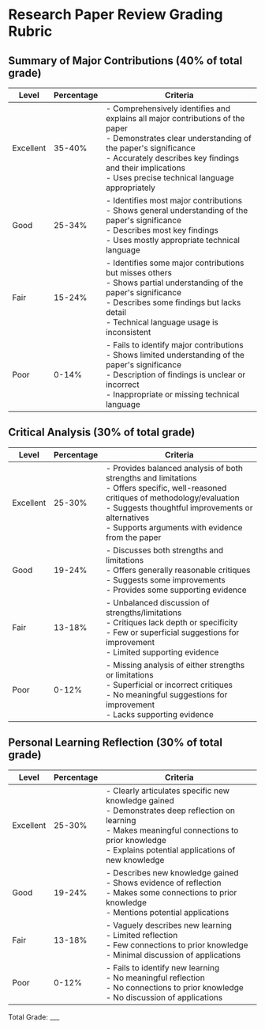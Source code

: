# Research Paper Review Grading Rubric

## Summary of Major Contributions (40% of total grade)
| Level | Percentage | Criteria |
|-------|------------|----------|
| Excellent | 35-40% | - Comprehensively identifies and explains all major contributions of the paper<br>- Demonstrates clear understanding of the paper's significance<br>- Accurately describes key findings and their implications<br>- Uses precise technical language appropriately |
| Good | 25-34% | - Identifies most major contributions<br>- Shows general understanding of the paper's significance<br>- Describes most key findings<br>- Uses mostly appropriate technical language |
| Fair | 15-24% | - Identifies some major contributions but misses others<br>- Shows partial understanding of the paper's significance<br>- Describes some findings but lacks detail<br>- Technical language usage is inconsistent |
| Poor | 0-14% | - Fails to identify major contributions<br>- Shows limited understanding of the paper's significance<br>- Description of findings is unclear or incorrect<br>- Inappropriate or missing technical language |

## Critical Analysis (30% of total grade)
| Level | Percentage | Criteria |
|-------|------------|----------|
| Excellent | 25-30% | - Provides balanced analysis of both strengths and limitations<br>- Offers specific, well-reasoned critiques of methodology/evaluation<br>- Suggests thoughtful improvements or alternatives<br>- Supports arguments with evidence from the paper |
| Good | 19-24% | - Discusses both strengths and limitations<br>- Offers generally reasonable critiques<br>- Suggests some improvements<br>- Provides some supporting evidence |
| Fair | 13-18% | - Unbalanced discussion of strengths/limitations<br>- Critiques lack depth or specificity<br>- Few or superficial suggestions for improvement<br>- Limited supporting evidence |
| Poor | 0-12% | - Missing analysis of either strengths or limitations<br>- Superficial or incorrect critiques<br>- No meaningful suggestions for improvement<br>- Lacks supporting evidence |

## Personal Learning Reflection (30% of total grade)
| Level | Percentage | Criteria |
|-------|------------|----------|
| Excellent | 25-30% | - Clearly articulates specific new knowledge gained<br>- Demonstrates deep reflection on learning<br>- Makes meaningful connections to prior knowledge<br>- Explains potential applications of new knowledge |
| Good | 19-24% | - Describes new knowledge gained<br>- Shows evidence of reflection<br>- Makes some connections to prior knowledge<br>- Mentions potential applications |
| Fair | 13-18% | - Vaguely describes new learning<br>- Limited reflection<br>- Few connections to prior knowledge<br>- Minimal discussion of applications |
| Poor | 0-12% | - Fails to identify new learning<br>- No meaningful reflection<br>- No connections to prior knowledge<br>- No discussion of applications |

Total Grade: ___

